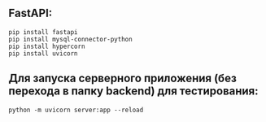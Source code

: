 ## FastAPI:
```
pip install fastapi
pip install mysql-connector-python
pip install hypercorn
pip install uvicorn
```
## Для запуска серверного приложения (без перехода в папку backend) для тестирования:
```
python -m uvicorn server:app --reload
```